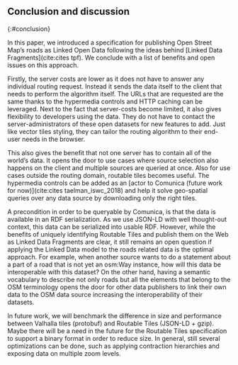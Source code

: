 ##  Conclusion and discussion
{:#conclusion}

In this paper, we introduced a specification for publishing Open Street Map’s roads as Linked Open Data 
following the ideas behind [Linked Data Fragments](cite:cites tpf).
We conclude with a list of benefits and open issues on this approach.

Firstly, the server costs are lower as it does not have to answer any individual routing request.
Instead it sends the data itself to the client that needs to perform the algorithm itself.
The URLs that are requested are the same thanks to the hypermedia controls and HTTP caching can be leveraged.
Next to the fact that server-costs become limited, it also gives flexibility to developers using the data.
They do not have to contact the server-administrators of these open datasets for new features to add.
Just like vector tiles styling, they can tailor the routing algorithm to their end-user needs in the browser.
 
This also gives the benefit that not one server has to contain all of the world’s data.
It opens the door to use cases where source selection also happens on the client and multiple sources are queried at once.
Also for use cases outside the routing domain, routable tiles becomes useful.
The hypermedia controls can be added as an [actor to Comunica (future work for now)](cite:cites taelman_iswc_2018) 
and help it solve geo-spatial queries over any data source by downloading only the right tiles.

A precondition in order to be queryable by Comunica, 
is that the data is available in an RDF serialization.
As we use JSON-LD with well thought-out context, 
this data can be serialized into usable RDF.
However, while the benefits of uniquely identifying Routable Tiles 
and publish them on the Web as Linked Data Fragments are clear, 
it still remains an open question if applying the Linked Data model 
to the roads related data is the optimal approach.
For example, when another source wants to do a statement 
about a part of a road that is not yet an osm:Way instance, 
how will this data be interoperable with this dataset? 
On the other hand, having a semantic vocabulary to describe 
not only roads but all the elements that belong to the OSM terminology 
opens the door for other data publishers to link their own data to the 
OSM data source increasing the interoperability of their datasets. 

In future work, we will benchmark the difference in size and performance 
between Valhalla tiles (protobuf) and Routable Tiles (JSON-LD + gzip).
Maybe there will be a need in the future for the Routable Tiles specification 
to support a binary format in order to reduce size. 
In  general, still several optimizations can be done, 
such as applying contraction hierarchies and exposing data on multiple zoom levels.
